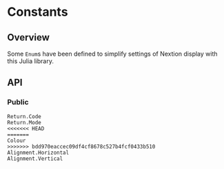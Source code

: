 # Constants

## Overview

Some `Enum`s have been defined to simplify settings of Nextion display with this Julia library.

## API

### Public

```@docs
Return.Code
Return.Mode
<<<<<<< HEAD
=======
Colour
>>>>>>> bdd970eaccec09df4cf8678c527b4fcf0433b510
Alignment.Horizontal
Alignment.Vertical
```